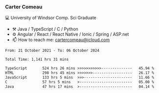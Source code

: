### Carter Comeau

💻 University of Windsor Comp. Sci Graduate

- ⚒️ Java / TypeScript / C / Python
- ⚙️ Angular / React / React Native / Ionic / Spring / ASP.net
- 📫 How to reach me: cartercomeau@icloud.com

<!--START_SECTION:waka-->

```txt
From: 21 October 2021 - To: 06 October 2024

Total Time: 1,141 hrs 31 mins

TypeScript       524 hrs 26 mins >>>>>>>>>>>--------------   45.94 %
HTML             298 hrs 45 mins >>>>>>>------------------   26.17 %
JavaScript       133 hrs 5 mins  >>>----------------------   11.66 %
C                57 hrs 5 mins   >------------------------   05.00 %
Java             47 hrs 17 mins  >------------------------   04.14 %
```

<!--END_SECTION:waka-->
